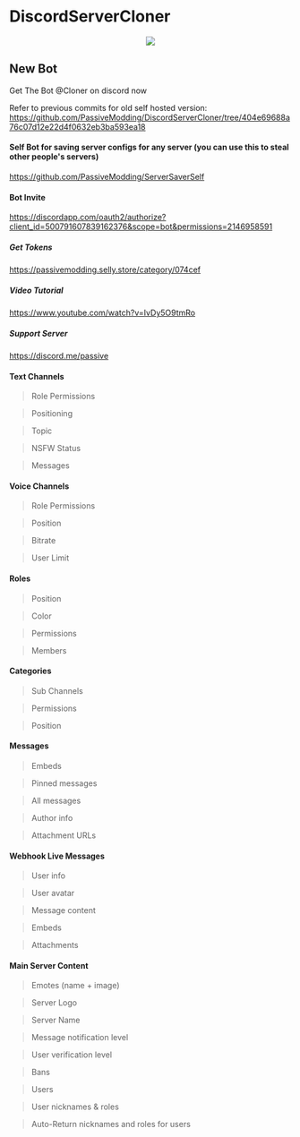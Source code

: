 # DiscordServerCloner
<p align="center">
   <a href="https://discordapp.com/oauth2/authorize?client_id=500791607839162376&scope=bot&permissions=2146958591"><img src="https://img.shields.io/badge/Invite-Cloner-7289DA.svg?longCache=true&style=flat-square&logo=discord"/></a>
   <br/>
</p>
</p>

## New Bot
Get The Bot @Cloner on discord now

Refer to previous commits for old self hosted version:
https://github.com/PassiveModding/DiscordServerCloner/tree/404e69688a76c07d12e22d4f0632eb3ba593ea18

#### Self Bot for saving server configs for any server (you can use this to steal other people's servers)
https://github.com/PassiveModding/ServerSaverSelf
#### Bot Invite 
https://discordapp.com/oauth2/authorize?client_id=500791607839162376&scope=bot&permissions=2146958591
##### Get Tokens
https://passivemodding.selly.store/category/074cef
##### Video Tutorial
https://www.youtube.com/watch?v=IvDy5O9tmRo
##### Support Server
https://discord.me/passive

#### Text Channels
>Role Permissions

>Positioning

>Topic

>NSFW Status

>Messages

#### Voice Channels
>Role Permissions

>Position

>Bitrate

>User Limit

#### Roles
>Position

>Color

>Permissions

>Members

#### Categories
>Sub Channels

>Permissions

>Position


#### Messages
>Embeds

>Pinned messages

>All messages

>Author info

>Attachment URLs

#### Webhook Live Messages
>User info

>User avatar

>Message content

>Embeds

>Attachments

#### Main Server Content
>Emotes (name + image)

>Server Logo

>Server Name

>Message notification level 

>User verification level

>Bans

>Users

>User nicknames & roles

>Auto-Return nicknames and roles for users
